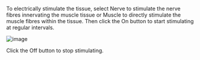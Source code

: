 To electrically stimulate the tissue, select Nerve to stimulate the nerve fibres innervating the muscle tissue or Muscle to directly stimulate the muscle fibres within the tissue. Then click the On button to start stimulating at regular intervals.

![image](https://user-images.githubusercontent.com/3098042/88388463-7f2dd300-cdac-11ea-9048-7be770486919.png)

Click the Off button to stop stimulating.